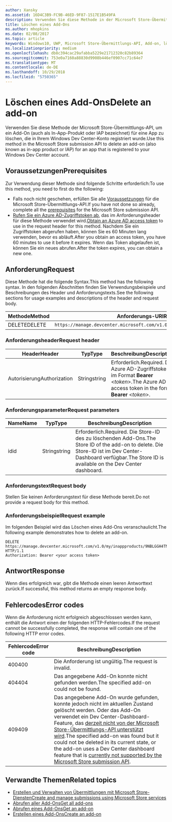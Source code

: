 ```yaml
---
author: Xansky
ms.assetid: 16D4C3B9-FC9B-46ED-9F87-1517E1B549FA
description: Verwenden Sie diese Methode in der Microsoft Store-Übermittlungs-API zum Löschen eines Add-Ons für eine App, die für Ihr Windows Dev Center-Konto registriert ist.
title: Löschen eines Add-Ons
ms.author: mhopkins
ms.date: 02/08/2017
ms.topic: article
keywords: Windows10, UWP, Microsoft Store-Übermittlungs-API, Add-on, löschen, In-App-Produkt, IAP
ms.localizationpriority: medium
ms.openlocfilehash: db8c394cac29afabba5229e21712320c82b89364
ms.sourcegitcommit: 753e0a7160a88830d9908b446ef0907cc71c64e7
ms.translationtype: MT
ms.contentlocale: de-DE
ms.lasthandoff: 10/29/2018
ms.locfileid: "5750365"
---
```

# <a name="delete-an-add-on"></a><span data-ttu-id="0e2d0-104">Löschen eines Add-Ons</span><span class="sxs-lookup"><span data-stu-id="0e2d0-104">Delete an add-on</span></span>

<span data-ttu-id="0e2d0-105">Verwenden Sie diese Methode der Microsoft Store-Übermittlungs-API, um ein Add-On (auch als In-App-Produkt oder IAP bezeichnet) für eine App zu löschen, die in Ihrem Windows Dev Center-Konto registriert wurde.</span><span class="sxs-lookup"><span data-stu-id="0e2d0-105">Use this method in the Microsoft Store submission API to delete an add-on (also known as in-app product or IAP) for an app that is registered to your Windows Dev Center account.</span></span>

## <a name="prerequisites"></a><span data-ttu-id="0e2d0-106">Voraussetzungen</span><span class="sxs-lookup"><span data-stu-id="0e2d0-106">Prerequisites</span></span>

<span data-ttu-id="0e2d0-107">Zur Verwendung dieser Methode sind folgende Schritte erforderlich:</span><span class="sxs-lookup"><span data-stu-id="0e2d0-107">To use this method, you need to first do the following:</span></span>

* <span data-ttu-id="0e2d0-108">Falls noch nicht geschehen, erfüllen Sie alle [Voraussetzungen](create-and-manage-submissions-using-windows-store-services.md#prerequisites) für die Microsoft Store-Übermittlungs-API.</span><span class="sxs-lookup"><span data-stu-id="0e2d0-108">If you have not done so already, complete all the [prerequisites](create-and-manage-submissions-using-windows-store-services.md#prerequisites) for the Microsoft Store submission API.</span></span>
* <span data-ttu-id="0e2d0-109">[Rufen Sie ein Azure AD-Zugriffstoken ab](create-and-manage-submissions-using-windows-store-services.md#obtain-an-azure-ad-access-token), das im Anforderungsheader für diese Methode verwendet wird.</span><span class="sxs-lookup"><span data-stu-id="0e2d0-109">[Obtain an Azure AD access token](create-and-manage-submissions-using-windows-store-services.md#obtain-an-azure-ad-access-token) to use in the request header for this method.</span></span> <span data-ttu-id="0e2d0-110">Nachdem Sie ein Zugriffstoken abgerufen haben, können Sie es 60 Minuten lang verwenden, bevor es abläuft.</span><span class="sxs-lookup"><span data-stu-id="0e2d0-110">After you obtain an access token, you have 60 minutes to use it before it expires.</span></span> <span data-ttu-id="0e2d0-111">Wenn das Token abgelaufen ist, können Sie ein neues abrufen.</span><span class="sxs-lookup"><span data-stu-id="0e2d0-111">After the token expires, you can obtain a new one.</span></span>

## <a name="request"></a><span data-ttu-id="0e2d0-112">Anforderung</span><span class="sxs-lookup"><span data-stu-id="0e2d0-112">Request</span></span>

<span data-ttu-id="0e2d0-113">Diese Methode hat die folgende Syntax.</span><span class="sxs-lookup"><span data-stu-id="0e2d0-113">This method has the following syntax.</span></span> <span data-ttu-id="0e2d0-114">In den folgenden Abschnitten finden Sie Verwendungsbeispiele und Beschreibungen des Header und Anforderungstexts.</span><span class="sxs-lookup"><span data-stu-id="0e2d0-114">See the following sections for usage examples and descriptions of the header and request body.</span></span>

| <span data-ttu-id="0e2d0-115">Methode</span><span class="sxs-lookup"><span data-stu-id="0e2d0-115">Method</span></span> | <span data-ttu-id="0e2d0-116">Anforderungs-URI</span><span class="sxs-lookup"><span data-stu-id="0e2d0-116">Request URI</span></span>                                                      |
|--------|------------------------------------------------------------------|
| <span data-ttu-id="0e2d0-117">DELETE</span><span class="sxs-lookup"><span data-stu-id="0e2d0-117">DELETE</span></span>    | ```https://manage.devcenter.microsoft.com/v1.0/my/inappproducts/{inAppProductId}``` |


### <a name="request-header"></a><span data-ttu-id="0e2d0-118">Anforderungsheader</span><span class="sxs-lookup"><span data-stu-id="0e2d0-118">Request header</span></span>

| <span data-ttu-id="0e2d0-119">Header</span><span class="sxs-lookup"><span data-stu-id="0e2d0-119">Header</span></span>        | <span data-ttu-id="0e2d0-120">Typ</span><span class="sxs-lookup"><span data-stu-id="0e2d0-120">Type</span></span>   | <span data-ttu-id="0e2d0-121">Beschreibung</span><span class="sxs-lookup"><span data-stu-id="0e2d0-121">Description</span></span>                                                                 |
|---------------|--------|-----------------------------------------------------------------------------|
| <span data-ttu-id="0e2d0-122">Autorisierung</span><span class="sxs-lookup"><span data-stu-id="0e2d0-122">Authorization</span></span> | <span data-ttu-id="0e2d0-123">String</span><span class="sxs-lookup"><span data-stu-id="0e2d0-123">string</span></span> | <span data-ttu-id="0e2d0-124">Erforderlich.</span><span class="sxs-lookup"><span data-stu-id="0e2d0-124">Required.</span></span> <span data-ttu-id="0e2d0-125">Das Azure AD-Zugriffstoken im Format **Bearer** &lt;*token*&gt;.</span><span class="sxs-lookup"><span data-stu-id="0e2d0-125">The Azure AD access token in the form **Bearer** &lt;*token*&gt;.</span></span> |


### <a name="request-parameters"></a><span data-ttu-id="0e2d0-126">Anforderungsparameter</span><span class="sxs-lookup"><span data-stu-id="0e2d0-126">Request parameters</span></span>

| <span data-ttu-id="0e2d0-127">Name</span><span class="sxs-lookup"><span data-stu-id="0e2d0-127">Name</span></span>        | <span data-ttu-id="0e2d0-128">Typ</span><span class="sxs-lookup"><span data-stu-id="0e2d0-128">Type</span></span>   | <span data-ttu-id="0e2d0-129">Beschreibung</span><span class="sxs-lookup"><span data-stu-id="0e2d0-129">Description</span></span>                                                                 |
|---------------|--------|-----------------------------------------------------------------------------|
| <span data-ttu-id="0e2d0-130">id</span><span class="sxs-lookup"><span data-stu-id="0e2d0-130">id</span></span> | <span data-ttu-id="0e2d0-131">String</span><span class="sxs-lookup"><span data-stu-id="0e2d0-131">string</span></span> | <span data-ttu-id="0e2d0-132">Erforderlich.</span><span class="sxs-lookup"><span data-stu-id="0e2d0-132">Required.</span></span> <span data-ttu-id="0e2d0-133">Die Store-ID des zu löschenden Add-Ons.</span><span class="sxs-lookup"><span data-stu-id="0e2d0-133">The Store ID of the add-on to delete.</span></span> <span data-ttu-id="0e2d0-134">Die Store-ID ist im Dev Center-Dashboard verfügbar.</span><span class="sxs-lookup"><span data-stu-id="0e2d0-134">The Store ID is available on the Dev Center dashboard.</span></span>  |


### <a name="request-body"></a><span data-ttu-id="0e2d0-135">Anforderungstext</span><span class="sxs-lookup"><span data-stu-id="0e2d0-135">Request body</span></span>

<span data-ttu-id="0e2d0-136">Stellen Sie keinen Anforderungstext für diese Methode bereit.</span><span class="sxs-lookup"><span data-stu-id="0e2d0-136">Do not provide a request body for this method.</span></span>


### <a name="request-example"></a><span data-ttu-id="0e2d0-137">Anforderungsbeispiel</span><span class="sxs-lookup"><span data-stu-id="0e2d0-137">Request example</span></span>

<span data-ttu-id="0e2d0-138">Im folgenden Beispiel wird das Löschen eines Add-Ons veranschaulicht.</span><span class="sxs-lookup"><span data-stu-id="0e2d0-138">The following example demonstrates how to delete an add-on.</span></span>

```
DELETE https://manage.devcenter.microsoft.com/v1.0/my/inappproducts/9NBLGGH4TNMP HTTP/1.1
Authorization: Bearer <your access token>
```

## <a name="response"></a><span data-ttu-id="0e2d0-139">Antwort</span><span class="sxs-lookup"><span data-stu-id="0e2d0-139">Response</span></span>

<span data-ttu-id="0e2d0-140">Wenn dies erfolgreich war, gibt die Methode einen leeren Antworttext zurück.</span><span class="sxs-lookup"><span data-stu-id="0e2d0-140">If successful, this method returns an empty response body.</span></span>

## <a name="error-codes"></a><span data-ttu-id="0e2d0-141">Fehlercodes</span><span class="sxs-lookup"><span data-stu-id="0e2d0-141">Error codes</span></span>

<span data-ttu-id="0e2d0-142">Wenn die Anforderung nicht erfolgreich abgeschlossen werden kann, enthält die Antwort einen der folgenden HTTP-Fehlercodes.</span><span class="sxs-lookup"><span data-stu-id="0e2d0-142">If the request cannot be successfully completed, the response will contain one of the following HTTP error codes.</span></span>

| <span data-ttu-id="0e2d0-143">Fehlercode</span><span class="sxs-lookup"><span data-stu-id="0e2d0-143">Error code</span></span> |  <span data-ttu-id="0e2d0-144">Beschreibung</span><span class="sxs-lookup"><span data-stu-id="0e2d0-144">Description</span></span>                                                                                                                                                                           |
|--------|------------------|
| <span data-ttu-id="0e2d0-145">400</span><span class="sxs-lookup"><span data-stu-id="0e2d0-145">400</span></span>  | <span data-ttu-id="0e2d0-146">Die Anforderung ist ungültig.</span><span class="sxs-lookup"><span data-stu-id="0e2d0-146">The request is invalid.</span></span> |
| <span data-ttu-id="0e2d0-147">404</span><span class="sxs-lookup"><span data-stu-id="0e2d0-147">404</span></span>  | <span data-ttu-id="0e2d0-148">Das angegebene Add-On konnte nicht gefunden werden.</span><span class="sxs-lookup"><span data-stu-id="0e2d0-148">The specified add-on could not be found.</span></span>  |
| <span data-ttu-id="0e2d0-149">409</span><span class="sxs-lookup"><span data-stu-id="0e2d0-149">409</span></span>  | <span data-ttu-id="0e2d0-150">Das angegebene Add-On wurde gefunden, konnte jedoch nicht im aktuellen Zustand gelöscht werden. Oder das Add-On verwendet ein Dev Center-Dashboard-Feature, das [derzeit nicht von der Microsoft Store-Übermittlungs-API unterstützt wird](create-and-manage-submissions-using-windows-store-services.md#not_supported).</span><span class="sxs-lookup"><span data-stu-id="0e2d0-150">The specified add-on was found but it could not be deleted in its current state, or the add-on uses a Dev Center dashboard feature that is [currently not supported by the Microsoft Store submission API](create-and-manage-submissions-using-windows-store-services.md#not_supported).</span></span> |   


## <a name="related-topics"></a><span data-ttu-id="0e2d0-151">Verwandte Themen</span><span class="sxs-lookup"><span data-stu-id="0e2d0-151">Related topics</span></span>

* [<span data-ttu-id="0e2d0-152">Erstellen und Verwalten von Übermittlungen mit Microsoft Store-Diensten</span><span class="sxs-lookup"><span data-stu-id="0e2d0-152">Create and manage submissions using Microsoft Store services</span></span>](create-and-manage-submissions-using-windows-store-services.md)
* [<span data-ttu-id="0e2d0-153">Abrufen aller Add-Ons</span><span class="sxs-lookup"><span data-stu-id="0e2d0-153">Get all add-ons</span></span>](get-all-add-ons.md)
* [<span data-ttu-id="0e2d0-154">Abrufen eines Add-Ons</span><span class="sxs-lookup"><span data-stu-id="0e2d0-154">Get an add-on</span></span>](get-an-add-on.md)
* [<span data-ttu-id="0e2d0-155">Erstellen eines Add-Ons</span><span class="sxs-lookup"><span data-stu-id="0e2d0-155">Create an add-on</span></span>](create-an-add-on.md)
